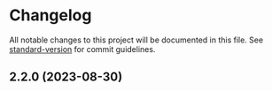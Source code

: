 # Changelog

All notable changes to this project will be documented in this file. See [standard-version](https://github.com/conventional-changelog/standard-version) for commit guidelines.

## 2.2.0 (2023-08-30)
